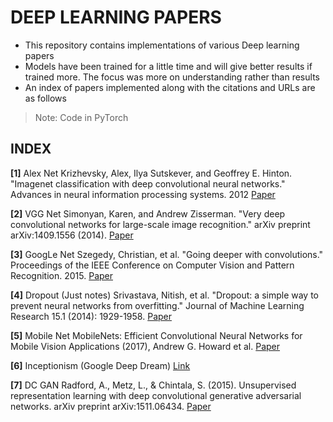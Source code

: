 # DEEP LEARNING PAPERS

- This repository contains implementations of various Deep learning papers
- Models have been trained for a little time and will give better results if trained more. The focus was more on understanding rather than results
- An index of papers implemented along with the citations and URLs are as follows
> Note: Code in PyTorch

## INDEX

**[1]** Alex Net
Krizhevsky, Alex, Ilya Sutskever, and Geoffrey E. Hinton. "Imagenet classification with deep convolutional neural networks." Advances in neural information processing systems. 2012
[Paper](http://papers.nips.cc/paper/4824-imagenet-classification-with-deep-convolutional-neural-networks.pdf)

**[2]** VGG Net
 Simonyan, Karen, and Andrew Zisserman. "Very deep convolutional networks for large-scale image recognition." arXiv preprint arXiv:1409.1556 (2014).
 [Paper](https://arxiv.org/pdf/1409.1556.pdf)

**[3]** GoogLe Net
 Szegedy, Christian, et al. "Going deeper with convolutions." Proceedings of the IEEE Conference on Computer Vision and Pattern Recognition. 2015.
 [Paper](http://www.cv-foundation.org/openaccess/content_cvpr_2015/papers/Szegedy_Going_Deeper_With_2015_CVPR_paper.pdf)

**[4]** Dropout (Just notes)
Srivastava, Nitish, et al. "Dropout: a simple way to prevent neural networks from overfitting." Journal of Machine Learning Research 15.1 (2014): 1929-1958.
[Paper](http://jmlr.org/papers/volume15/srivastava14a/srivastava14a.pdf)

**[5]** Mobile Net
MobileNets: Efficient Convolutional Neural Networks for Mobile Vision Applications (2017), Andrew G. Howard et al.
[Paper](https://arxiv.org/pdf/1704.04861.pdf)

**[6]** Inceptionism (Google Deep Dream)
[Link](https://ai.googleblog.com/2015/06/inceptionism-going-deeper-into-neural.html)

**[7]** DC GAN
Radford, A., Metz, L., & Chintala, S. (2015). Unsupervised representation learning with deep convolutional generative adversarial networks. arXiv preprint arXiv:1511.06434.
[Paper](https://arxiv.org/pdf/1511.06434.pdf%C3)
